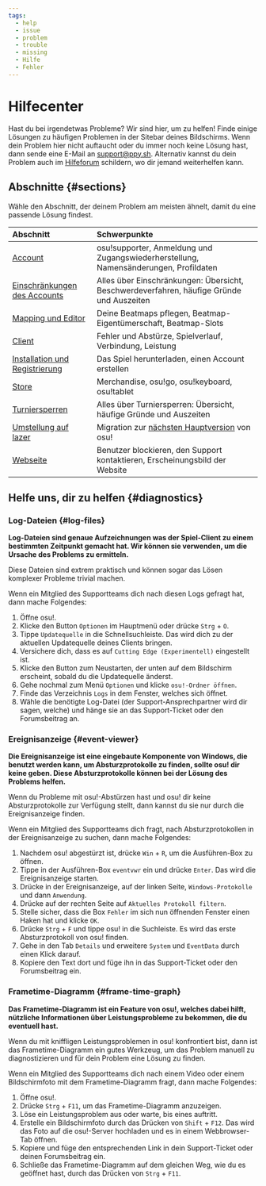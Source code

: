```yaml
---
tags:
  - help
  - issue
  - problem
  - trouble
  - missing
  - Hilfe
  - Fehler
---
```


# Hilfecenter

Hast du bei irgendetwas Probleme? Wir sind hier, um zu helfen! Finde einige Lösungen zu häufigen Problemen in der Sitebar deines Bildschirms. Wenn dein Problem hier nicht auftaucht oder du immer noch keine Lösung hast, dann sende eine E-Mail an [support@ppy.sh](mailto:support@ppy.sh). Alternativ kannst du dein Problem auch im [Hilfeforum](https://osu.ppy.sh/community/forums/5) schildern, wo dir jemand weiterhelfen kann.

## Abschnitte {#sections}

Wähle den Abschnitt, der deinem Problem am meisten ähnelt, damit du eine passende Lösung findest.

| Abschnitt | Schwerpunkte |
| :-- | :-- |
| [Account](/wiki/Help_centre/Account) | osu!supporter, Anmeldung und Zugangswiederherstellung, Namensänderungen, Profildaten |
| [Einschränkungen des Accounts](/wiki/Help_centre/Account_restrictions) | Alles über Einschränkungen: Übersicht, Beschwerdeverfahren, häufige Gründe und Auszeiten |
| [Mapping und Editor](/wiki/Help_centre/Beatmapping) | Deine Beatmaps pflegen, Beatmap-Eigentümerschaft, Beatmap-Slots |
| [Client](/wiki/Help_centre/Client) | Fehler und Abstürze, Spielverlauf, Verbindung, Leistung |
| [Installation und Registrierung](/wiki/Help_centre/Installation_and_registration) | Das Spiel herunterladen, einen Account erstellen |
| [Store](/wiki/Help_centre/Store) | Merchandise, osu!go, osu!keyboard, osu!tablet |
| [Turniersperren](/wiki/Help_centre/Tournament_bans) | Alles über Turniersperren: Übersicht, häufige Gründe und Auszeiten |
| [Umstellung auf lazer](/wiki/Help_centre/Upgrading_to_lazer) | Migration zur [nächsten Hauptversion](/wiki/Client/Release_stream/Lazer) von osu! |
| [Webseite](/wiki/Help_centre/Website) | Benutzer blockieren, den Support kontaktieren, Erscheinungsbild der Website |

## Helfe uns, dir zu helfen {#diagnostics}

### Log-Dateien {#log-files}

**Log-Dateien sind genaue Aufzeichnungen was der Spiel-Client zu einem bestimmten Zeitpunkt gemacht hat. Wir können sie verwenden, um die Ursache des Problems zu ermitteln.**

Diese Dateien sind extrem praktisch und können sogar das Lösen komplexer Probleme trivial machen.

Wenn ein Mitglied des Supportteams dich nach diesen Logs gefragt hat, dann mache Folgendes:

1. Öffne osu!.
2. Klicke den Button `Optionen` im Hauptmenü oder drücke `Strg` + `O`.
3. Tippe `Updatequelle` in die Schnellsuchleiste. Das wird dich zu der aktuellen Updatequelle deines Clients bringen.
4. Versichere dich, dass es auf `Cutting Edge (Experimentell)` eingestellt ist.
5. Klicke den Button zum Neustarten, der unten auf dem Bildschirm erscheint, sobald du die Updatequelle änderst.
6. Gehe nochmal zum Menü `Optionen` und klicke `osu!-Ordner öffnen`.
7. Finde das Verzeichnis `Logs` in dem Fenster, welches sich öffnet.
8. Wähle die benötigte Log-Datei (der Support-Ansprechpartner wird dir sagen, welche) und hänge sie an das Support-Ticket oder den Forumsbeitrag an.

### Ereignisanzeige {#event-viewer}

**Die Ereignisanzeige ist eine eingebaute Komponente von Windows, die benutzt werden kann, um Absturzprotokolle zu finden, sollte osu! dir keine geben. Diese Absturzprotokolle können bei der Lösung des Problems helfen.**

Wenn du Probleme mit osu!-Abstürzen hast und osu! dir keine Absturzprotokolle zur Verfügung stellt, dann kannst du sie nur durch die Ereignisanzeige finden.

Wenn ein Mitglied des Supportteams dich fragt, nach Absturzprotokollen in der Ereignisanzeige zu suchen, dann mache Folgendes:

1. Nachdem osu! abgestürzt ist, drücke `Win` + `R`, um die Ausführen-Box zu öffnen.
2. Tippe in der Ausführen-Box `eventvwr` ein und drücke `Enter`. Das wird die Ereignisanzeige starten.
3. Drücke in der Ereignisanzeige, auf der linken Seite, `Windows-Protokolle` und dann `Anwendung`.
4. Drücke auf der rechten Seite auf `Aktuelles Protokoll filtern`.
5. Stelle sicher, dass die Box `Fehler` im sich nun öffnenden Fenster einen Haken hat und klicke `OK`.
6. Drücke `Strg` + `F` und tippe osu! in die Suchleiste. Es wird das erste Absturzprotokoll von osu! finden.
7. Gehe in den Tab `Details` und erweitere `System` und `EventData` durch einen Klick darauf.
8. Kopiere den Text dort und füge ihn in das Support-Ticket oder den Forumsbeitrag ein.

### Frametime-Diagramm {#frame-time-graph}

**Das Frametime-Diagramm ist ein Feature von osu!, welches dabei hilft, nützliche Informationen über Leistungsprobleme zu bekommen, die du eventuell hast.**

Wenn du mit kniffligen Leistungsproblemen in osu! konfrontiert bist, dann ist das Frametime-Diagramm ein gutes Werkzeug, um das Problem manuell zu diagnostizieren und für dein Problem eine Lösung zu finden.

Wenn ein Mitglied des Supportteams dich nach einem Video oder einem Bildschirmfoto mit dem Frametime-Diagramm fragt, dann mache Folgendes:

1. Öffne osu!.
2. Drücke `Strg` + `F11`, um das Frametime-Diagramm anzuzeigen.
3. Löse ein Leistungsproblem aus oder warte, bis eines auftritt.
4. Erstelle ein Bildschirmfoto durch das Drücken von `Shift` + `F12`. Das wird das Foto auf die osu!-Server hochladen und es in einem Webbrowser-Tab öffnen.
5. Kopiere und füge den entsprechenden Link in dein Support-Ticket oder deinen Forumsbeitrag ein.
6. Schließe das Frametime-Diagramm auf dem gleichen Weg, wie du es geöffnet hast, durch das Drücken von `Strg` + `F11`.
